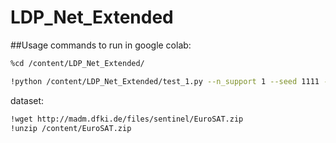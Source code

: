 # LDP_Net_Extended

##Usage
commands to run in google colab:
~~~bash
%cd /content/LDP_Net_Extended/
~~~

~~~bash
!python /content/LDP_Net_Extended/test_1.py --n_support 1 --seed 1111 --current_data_path /content/2750 --current_class 10 --test_n_eposide 600 --model_path /content/LDP-Net/checkpoint/100.tar --use_random_crops
~~~

dataset:

~~~bash
!wget http://madm.dfki.de/files/sentinel/EuroSAT.zip
!unzip /content/EuroSAT.zip
~~~
